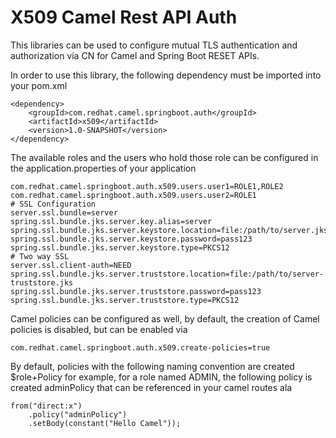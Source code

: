 # X509 Camel Rest API Auth

This libraries can be used to configure mutual TLS authentication and authorization via CN for Camel and Spring Boot RESET APIs.

In order to use this library, the following dependency must be imported into your pom.xml

```
<dependency>
    <groupId>com.redhat.camel.springboot.auth</groupId>
    <artifactId>x509</artifactId>
    <version>1.0-SNAPSHOT</version>
</dependency>
```

The available roles and the users who hold those role can be configured in the application.properties of your application

```
com.redhat.camel.springboot.auth.x509.users.user1=ROLE1,ROLE2
com.redhat.camel.springboot.auth.x509.users.user2=ROLE1
# SSL Configuration
server.ssl.bundle=server
spring.ssl.bundle.jks.server.key.alias=server
spring.ssl.bundle.jks.server.keystore.location=file:/path/to/server.jks
spring.ssl.bundle.jks.server.keystore.password=pass123
spring.ssl.bundle.jks.server.keystore.type=PKCS12
# Two way SSL
server.ssl.client-auth=NEED
spring.ssl.bundle.jks.server.truststore.location=file:/path/to/server-truststore.jks
spring.ssl.bundle.jks.server.truststore.password=pass123
spring.ssl.bundle.jks.server.truststore.type=PKCS12
```

Camel policies can be configured as well, by default, the creation of Camel policies is disabled, but can be enabled via

```
com.redhat.camel.springboot.auth.x509.create-policies=true
```

By default, policies with the following naming convention are created $role+Policy for example, for a role named ADMIN, the following policy is created adminPolicy that can be referenced in your camel routes ala

```
from("direct:x")
    .policy("adminPolicy")
    .setBody(constant("Hello Camel"));
```